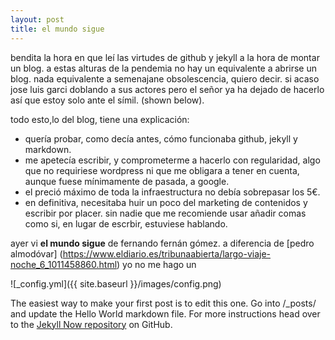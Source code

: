 ```yaml
---
layout: post
title: el mundo sigue
---
```


bendita la hora en que leí las virtudes de github y jekyll a la hora de montar un blog. a estas alturas de la pendemia no hay un equivalente a abrirse un blog. nada equivalente a semenajane obsolescencia, quiero decir. si acaso jose luis garci doblando a sus actores pero el señor ya ha dejado de hacerlo así que estoy solo ante el símil. (shown below).

todo esto,lo del blog, tiene una explicación:

* quería probar, como decía antes, cómo funcionaba github, jekyll y markdown.
* me apetecía escribir, y comprometerme a hacerlo con regularidad, algo que no requiriese wordpress ni que me obligara a tener en cuenta, aunque fuese mínimamente de pasada, a google.
* el preció máximo de toda la infraestructura no debía sobrepasar los 5€.
* en definitiva, necesitaba huir un poco del marketing de contenidos y escribir por placer. sin nadie que me recomiende usar añadir comas como si, en lugar de escrbir, estuviese hablando. 

ayer vi **el mundo sigue** de fernando fernán gómez. a diferencia de [pedro almodóvar] (https://www.eldiario.es/tribunaabierta/largo-viaje-noche_6_1011458860.html) yo no me hago un 





![_config.yml]({{ site.baseurl }}/images/config.png)

The easiest way to make your first post is to edit this one. Go into /_posts/ and update the Hello World markdown file. For more instructions head over to the [Jekyll Now repository](https://github.com/barryclark/jekyll-now) on GitHub.

